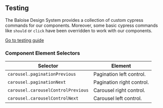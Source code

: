 ## Testing

The Baloise Design System provides a collection of custom cypress commands for our components. Moreover, some basic cypress commands like `should` or `click` have been overridden to work with our components.

<a class="sb-unstyled button is-primary" href="../?path=/docs/development-testing--page">Go to testing guide</a>

<!-- START: human documentation -->



<!-- END: human documentation -->


### Component Element Selectors

| Selector                           | Element                   |
| ---------------------------------- | ------------------------- |
| `carousel.paginationPrevious`      | Pagination left control.  |
| `carousel.paginationNext`          | Pagination right control. |
| `carousel.carouselControlPrevious` | Carousel right control.   |
| `carousel.carouselControlNext`     | Carousel left control.    |

